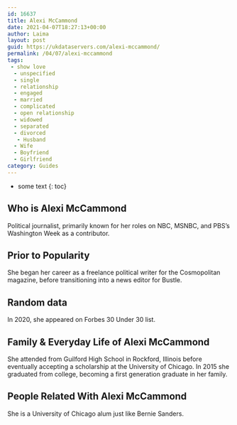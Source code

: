 ```yaml
---
id: 16637
title: Alexi McCammond
date: 2021-04-07T18:27:13+00:00
author: Laima
layout: post
guid: https://ukdataservers.com/alexi-mccammond/
permalink: /04/07/alexi-mccammond
tags:
 - show love
  - unspecified
  - single
  - relationship
  - engaged
  - married
  - complicated
  - open relationship
  - widowed
  - separated
  - divorced
   - Husband
  - Wife
  - Boyfriend
  - Girlfriend
category: Guides
---
```


* some text
{: toc}


## Who is Alexi McCammond
                  
                  
                  
Political journalist, primarily known for her roles on NBC, MSNBC, and PBS&#8217;s Washington Week as a contributor. 
                  
              
            
              
            
                
                
                
## Prior to Popularity
                  
                  
                  
She began her career as a freelance political writer for the Cosmopolitan magazine, before transitioning into a news editor for Bustle.
                  
              
            
              
            
                
                
                
## Random data
                  
                  
                  
In 2020, she appeared on Forbes 30 Under 30 list.
                  
              
            
              
            
                
                
                
## Family & Everyday Life of Alexi McCammond
                  
                  
                  
She attended from Guilford High School in Rockford, Illinois before eventually accepting a scholarship at the University of Chicago. In 2015 she graduated from college, becoming a first generation graduate in her family. 
                  
              
            
              
            
                
                
                
## People Related With Alexi McCammond
                  
                  
                  
She is a University of Chicago alum just like Bernie Sanders. 
                  
              
            
              
            
                
              
            
              
              
            
            
              
            
          
          
          